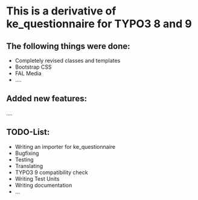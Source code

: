 
This is a derivative of ke_questionnaire for TYPO3 8 and 9
=======================================================


## The following things were done:
- Completely revised classes and templates
- Bootstrap CSS
- FAL Media
- ....


## Added new features: 
....

## TODO-List:
- Writing an importer for ke_questionnaire
- Bugfixing
- Testing
- Translating
- TYPO3 9 compatibility check
- Writing Test Units
- Writing documentation
- ...




